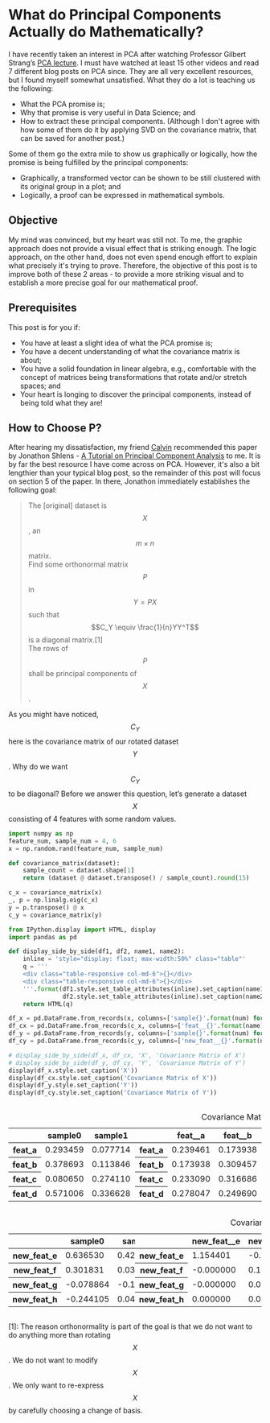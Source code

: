 # What do Principal Components Actually do Mathematically?
I have recently taken an interest in PCA after watching Professor Gilbert Strang’s [PCA lecture](https://www.youtube.com/watch?v=Y4f7K9XF04k). I must have watched at least 15 other videos and read 7 different blog posts on PCA since. They are all very excellent resources, but I found myself somewhat unsatisfied. What they do a lot is teaching us the following:
- What the PCA promise is;
- Why that promise is very useful in Data Science; and
- How to extract these principal components. (Although I don't agree with how some of them do it by applying SVD on the covariance matrix, that can be saved for another post.)

Some of them go the extra mile to show us graphically or logically, how the promise is being fulfilled by the principal components:
- Graphically, a transformed vector can be shown to be still clustered with its original group in a plot; and
- Logically, a proof can be expressed in mathematical symbols.

## Objective
My mind was convinced, but my heart was still not. To me, the graphic approach does not provide a visual effect that is striking enough. The logic approach, on the other hand, does not even spend enough effort to explain what precisely it's trying to prove. Therefore, the objective of this post is to improve both of these 2 areas - to provide a more striking visual and to establish a more precise goal for our mathematical proof.

## Prerequisites
This post is for you if:
- You have at least a slight idea of what the PCA promise is;
- You have a decent understanding of what the covariance matrix is about;
- You have a solid foundation in linear algebra, e.g., comfortable with the concept of matrices being transformations that rotate and/or stretch spaces; and
- Your heart is longing to discover the principal components, instead of being told what they are!

## How to Choose P?
After hearing my dissatisfaction, my friend [Calvin](https://calvinfeng.github.io/) recommended this paper by Jonathon Shlens - [A Tutorial on Principal Component Analysis](https://arxiv.org/pdf/1404.1100.pdf) to me. It is by far the best resource I have come across on PCA. However, it's also a bit lengthier than your typical blog post, so the remainder of this post will focus on section 5 of the paper. In there, Jonathon immediately establishes the following goal:
> The [original] dataset is $$X$$, an $$m × n$$ matrix.<br>
> Find some orthonormal matrix $$P$$ in $$Y = PX$$ such that $$C_Y \equiv \frac{1}{n}YY^T$$ is a diagonal matrix.[1]<br>
> The rows of $$P$$ shall be principal components of $$X$$.

As you might have noticed, $$C_Y$$ here is the covariance matrix of our rotated dataset $$Y$$. Why do we want $$C_Y$$ to be diagonal? Before we answer this question, let’s generate a dataset $$X$$ consisting of 4 features with some random values.


```python
import numpy as np
feature_num, sample_num = 4, 6
x = np.random.rand(feature_num, sample_num)

def covariance_matrix(dataset):
    sample_count = dataset.shape[1]
    return (dataset @ dataset.transpose() / sample_count).round(15)
```


```python
c_x = covariance_matrix(x)
_, p = np.linalg.eig(c_x)
y = p.transpose() @ x
c_y = covariance_matrix(y)
```


```python
from IPython.display import HTML, display
import pandas as pd

def display_side_by_side(df1, df2, name1, name2):
    inline = 'style="display: float; max-width:50%" class="table"'
    q = '''
    <div class="table-responsive col-md-6">{}</div>
    <div class="table-responsive col-md-6">{}</div>
    '''.format(df1.style.set_table_attributes(inline).set_caption(name1).render(),
               df2.style.set_table_attributes(inline).set_caption(name2).render())
    return HTML(q)

df_x = pd.DataFrame.from_records(x, columns=['sample{}'.format(num) for num in range(sample_num)], index=['feat_{}'.format(name) for name in 'abcd'])
df_cx = pd.DataFrame.from_records(c_x, columns=['feat__{}'.format(name) for name in 'abcd'], index=['feat_{}'.format(name) for name in 'abcd'])
df_y = pd.DataFrame.from_records(y, columns=['sample{}'.format(num) for num in range(sample_num)], index=['new_feat_{}'.format(name) for name in 'efgh'])
df_cy = pd.DataFrame.from_records(c_y, columns=['new_feat__{}'.format(name) for name in 'efgh'], index=['new_feat_{}'.format(name) for name in 'efgh'])

# display_side_by_side(df_x, df_cx, 'X', 'Covariance Matrix of X')
# display_side_by_side(df_y, df_cy, 'Y', 'Covariance Matrix of Y')
display(df_x.style.set_caption('X'))
display(df_cx.style.set_caption('Covariance Matrix of X'))
display(df_y.style.set_caption('Y'))
display(df_cy.style.set_caption('Covariance Matrix of Y'))
```

<div style="display: flex; flex-direction: row; justify-content: space-evenly;">
<style  type="text/css" >
</style><table id="T_ff170538_5b46_11ea_b65b_acbc32c2f94f" ><caption style="text-align: center;">X</caption><thead>    <tr>        <th class="blank level0" ></th>        <th class="col_heading level0 col0" >sample0</th>        <th class="col_heading level0 col1" >sample1</th>        <th class="col_heading level0 col2" >sample2</th>        <th class="col_heading level0 col3" >sample3</th>        <th class="col_heading level0 col4" >sample4</th>        <th class="col_heading level0 col5" >sample5</th>    </tr></thead>
<tbody>
                <tr>
                        <th id="T_ff170538_5b46_11ea_b65b_acbc32c2f94flevel0_row0" class="row_heading level0 row0" >feat_a</th>
                        <td id="T_ff170538_5b46_11ea_b65b_acbc32c2f94frow0_col0" class="data row0 col0" >0.293459</td>
                        <td id="T_ff170538_5b46_11ea_b65b_acbc32c2f94frow0_col1" class="data row0 col1" >0.077714</td>
                        <td id="T_ff170538_5b46_11ea_b65b_acbc32c2f94frow0_col2" class="data row0 col2" >0.905751</td>
                        <td id="T_ff170538_5b46_11ea_b65b_acbc32c2f94frow0_col3" class="data row0 col3" >0.613897</td>
                        <td id="T_ff170538_5b46_11ea_b65b_acbc32c2f94frow0_col4" class="data row0 col4" >0.060830</td>
                        <td id="T_ff170538_5b46_11ea_b65b_acbc32c2f94frow0_col5" class="data row0 col5" >0.379016</td>
            </tr>
            <tr>
                        <th id="T_ff170538_5b46_11ea_b65b_acbc32c2f94flevel0_row1" class="row_heading level0 row1" >feat_b</th>
                        <td id="T_ff170538_5b46_11ea_b65b_acbc32c2f94frow1_col0" class="data row1 col0" >0.378693</td>
                        <td id="T_ff170538_5b46_11ea_b65b_acbc32c2f94frow1_col1" class="data row1 col1" >0.113846</td>
                        <td id="T_ff170538_5b46_11ea_b65b_acbc32c2f94frow1_col2" class="data row1 col2" >0.214324</td>
                        <td id="T_ff170538_5b46_11ea_b65b_acbc32c2f94frow1_col3" class="data row1 col3" >0.538663</td>
                        <td id="T_ff170538_5b46_11ea_b65b_acbc32c2f94frow1_col4" class="data row1 col4" >0.691506</td>
                        <td id="T_ff170538_5b46_11ea_b65b_acbc32c2f94frow1_col5" class="data row1 col5" >0.941329</td>
            </tr>
            <tr>
                        <th id="T_ff170538_5b46_11ea_b65b_acbc32c2f94flevel0_row2" class="row_heading level0 row2" >feat_c</th>
                        <td id="T_ff170538_5b46_11ea_b65b_acbc32c2f94frow2_col0" class="data row2 col0" >0.080650</td>
                        <td id="T_ff170538_5b46_11ea_b65b_acbc32c2f94frow2_col1" class="data row2 col1" >0.274110</td>
                        <td id="T_ff170538_5b46_11ea_b65b_acbc32c2f94frow2_col2" class="data row2 col2" >0.981330</td>
                        <td id="T_ff170538_5b46_11ea_b65b_acbc32c2f94frow2_col3" class="data row2 col3" >0.051426</td>
                        <td id="T_ff170538_5b46_11ea_b65b_acbc32c2f94frow2_col4" class="data row2 col4" >0.970625</td>
                        <td id="T_ff170538_5b46_11ea_b65b_acbc32c2f94frow2_col5" class="data row2 col5" >0.987066</td>
            </tr>
            <tr>
                        <th id="T_ff170538_5b46_11ea_b65b_acbc32c2f94flevel0_row3" class="row_heading level0 row3" >feat_d</th>
                        <td id="T_ff170538_5b46_11ea_b65b_acbc32c2f94frow3_col0" class="data row3 col0" >0.571006</td>
                        <td id="T_ff170538_5b46_11ea_b65b_acbc32c2f94frow3_col1" class="data row3 col1" >0.336628</td>
                        <td id="T_ff170538_5b46_11ea_b65b_acbc32c2f94frow3_col2" class="data row3 col2" >0.905613</td>
                        <td id="T_ff170538_5b46_11ea_b65b_acbc32c2f94frow3_col3" class="data row3 col3" >0.825542</td>
                        <td id="T_ff170538_5b46_11ea_b65b_acbc32c2f94frow3_col4" class="data row3 col4" >0.441280</td>
                        <td id="T_ff170538_5b46_11ea_b65b_acbc32c2f94frow3_col5" class="data row3 col5" >0.318327</td>
            </tr>
    </tbody></table>



<style  type="text/css" >
</style><table id="T_ff18e9d4_5b46_11ea_b65b_acbc32c2f94f" ><caption style="text-align: center;">Covariance Matrix of X</caption><thead>    <tr>        <th class="blank level0" ></th>        <th class="col_heading level0 col0" >feat__a</th>        <th class="col_heading level0 col1" >feat__b</th>        <th class="col_heading level0 col2" >feat__c</th>        <th class="col_heading level0 col3" >feat__d</th>    </tr></thead>
<tbody>
                <tr>
                        <th id="T_ff18e9d4_5b46_11ea_b65b_acbc32c2f94flevel0_row0" class="row_heading level0 row0" >feat_a</th>
                        <td id="T_ff18e9d4_5b46_11ea_b65b_acbc32c2f94frow0_col0" class="data row0 col0" >0.239461</td>
                        <td id="T_ff18e9d4_5b46_11ea_b65b_acbc32c2f94frow0_col1" class="data row0 col1" >0.173938</td>
                        <td id="T_ff18e9d4_5b46_11ea_b65b_acbc32c2f94frow0_col2" class="data row0 col2" >0.233090</td>
                        <td id="T_ff18e9d4_5b46_11ea_b65b_acbc32c2f94frow0_col3" class="data row0 col3" >0.278047</td>
            </tr>
            <tr>
                        <th id="T_ff18e9d4_5b46_11ea_b65b_acbc32c2f94flevel0_row1" class="row_heading level0 row1" >feat_b</th>
                        <td id="T_ff18e9d4_5b46_11ea_b65b_acbc32c2f94frow1_col0" class="data row1 col0" >0.173938</td>
                        <td id="T_ff18e9d4_5b46_11ea_b65b_acbc32c2f94frow1_col1" class="data row1 col1" >0.309457</td>
                        <td id="T_ff18e9d4_5b46_11ea_b65b_acbc32c2f94frow1_col2" class="data row1 col2" >0.316686</td>
                        <td id="T_ff18e9d4_5b46_11ea_b65b_acbc32c2f94frow1_col3" class="data row1 col3" >0.249690</td>
            </tr>
            <tr>
                        <th id="T_ff18e9d4_5b46_11ea_b65b_acbc32c2f94flevel0_row2" class="row_heading level0 row2" >feat_c</th>
                        <td id="T_ff18e9d4_5b46_11ea_b65b_acbc32c2f94frow2_col0" class="data row2 col0" >0.233090</td>
                        <td id="T_ff18e9d4_5b46_11ea_b65b_acbc32c2f94frow2_col1" class="data row2 col1" >0.316686</td>
                        <td id="T_ff18e9d4_5b46_11ea_b65b_acbc32c2f94frow2_col2" class="data row2 col2" >0.493951</td>
                        <td id="T_ff18e9d4_5b46_11ea_b65b_acbc32c2f94frow2_col3" class="data row2 col3" >0.302002</td>
            </tr>
            <tr>
                        <th id="T_ff18e9d4_5b46_11ea_b65b_acbc32c2f94flevel0_row3" class="row_heading level0 row3" >feat_d</th>
                        <td id="T_ff18e9d4_5b46_11ea_b65b_acbc32c2f94frow3_col0" class="data row3 col0" >0.278047</td>
                        <td id="T_ff18e9d4_5b46_11ea_b65b_acbc32c2f94frow3_col1" class="data row3 col1" >0.249690</td>
                        <td id="T_ff18e9d4_5b46_11ea_b65b_acbc32c2f94frow3_col2" class="data row3 col2" >0.302002</td>
                        <td id="T_ff18e9d4_5b46_11ea_b65b_acbc32c2f94frow3_col3" class="data row3 col3" >0.372847</td>
            </tr>
    </tbody></table>
</div>

<div style="display: flex; flex-direction: row; justify-content: space-evenly;">
<style  type="text/css" >
</style><table id="T_ff1988bc_5b46_11ea_b65b_acbc32c2f94f" ><caption style="text-align: center;">Y</caption><thead>    <tr>        <th class="blank level0" ></th>        <th class="col_heading level0 col0" >sample0</th>        <th class="col_heading level0 col1" >sample1</th>        <th class="col_heading level0 col2" >sample2</th>        <th class="col_heading level0 col3" >sample3</th>        <th class="col_heading level0 col4" >sample4</th>        <th class="col_heading level0 col5" >sample5</th>    </tr></thead>
<tbody>
                <tr>
                        <th id="T_ff1988bc_5b46_11ea_b65b_acbc32c2f94flevel0_row0" class="row_heading level0 row0" >new_feat_e</th>
                        <td id="T_ff1988bc_5b46_11ea_b65b_acbc32c2f94frow0_col0" class="data row0 col0" >0.636530</td>
                        <td id="T_ff1988bc_5b46_11ea_b65b_acbc32c2f94frow0_col1" class="data row0 col1" >0.422693</td>
                        <td id="T_ff1988bc_5b46_11ea_b65b_acbc32c2f94frow0_col2" class="data row0 col2" >1.518393</td>
                        <td id="T_ff1988bc_5b46_11ea_b65b_acbc32c2f94frow0_col3" class="data row0 col3" >0.952671</td>
                        <td id="T_ff1988bc_5b46_11ea_b65b_acbc32c2f94frow0_col4" class="data row0 col4" >1.153582</td>
                        <td id="T_ff1988bc_5b46_11ea_b65b_acbc32c2f94frow0_col5" class="data row0 col5" >1.341163</td>
            </tr>
            <tr>
                        <th id="T_ff1988bc_5b46_11ea_b65b_acbc32c2f94flevel0_row1" class="row_heading level0 row1" >new_feat_f</th>
                        <td id="T_ff1988bc_5b46_11ea_b65b_acbc32c2f94frow1_col0" class="data row1 col0" >0.301831</td>
                        <td id="T_ff1988bc_5b46_11ea_b65b_acbc32c2f94frow1_col1" class="data row1 col1" >0.032134</td>
                        <td id="T_ff1988bc_5b46_11ea_b65b_acbc32c2f94frow1_col2" class="data row1 col2" >0.325724</td>
                        <td id="T_ff1988bc_5b46_11ea_b65b_acbc32c2f94frow1_col3" class="data row1 col3" >0.572897</td>
                        <td id="T_ff1988bc_5b46_11ea_b65b_acbc32c2f94frow1_col4" class="data row1 col4" >-0.502309</td>
                        <td id="T_ff1988bc_5b46_11ea_b65b_acbc32c2f94frow1_col5" class="data row1 col5" >-0.497041</td>
            </tr>
            <tr>
                        <th id="T_ff1988bc_5b46_11ea_b65b_acbc32c2f94flevel0_row2" class="row_heading level0 row2" >new_feat_g</th>
                        <td id="T_ff1988bc_5b46_11ea_b65b_acbc32c2f94frow2_col0" class="data row2 col0" >-0.078864</td>
                        <td id="T_ff1988bc_5b46_11ea_b65b_acbc32c2f94frow2_col1" class="data row2 col1" >-0.160210</td>
                        <td id="T_ff1988bc_5b46_11ea_b65b_acbc32c2f94frow2_col2" class="data row2 col2" >0.036548</td>
                        <td id="T_ff1988bc_5b46_11ea_b65b_acbc32c2f94frow2_col3" class="data row2 col3" >0.028764</td>
                        <td id="T_ff1988bc_5b46_11ea_b65b_acbc32c2f94frow2_col4" class="data row2 col4" >-0.181150</td>
                        <td id="T_ff1988bc_5b46_11ea_b65b_acbc32c2f94frow2_col5" class="data row2 col5" >0.181927</td>
            </tr>
            <tr>
                        <th id="T_ff1988bc_5b46_11ea_b65b_acbc32c2f94flevel0_row3" class="row_heading level0 row3" >new_feat_h</th>
                        <td id="T_ff1988bc_5b46_11ea_b65b_acbc32c2f94frow3_col0" class="data row3 col0" >-0.244105</td>
                        <td id="T_ff1988bc_5b46_11ea_b65b_acbc32c2f94frow3_col1" class="data row3 col1" >0.045671</td>
                        <td id="T_ff1988bc_5b46_11ea_b65b_acbc32c2f94frow3_col2" class="data row3 col2" >0.486327</td>
                        <td id="T_ff1988bc_5b46_11ea_b65b_acbc32c2f94frow3_col3" class="data row3 col3" >-0.338482</td>
                        <td id="T_ff1988bc_5b46_11ea_b65b_acbc32c2f94frow3_col4" class="data row3 col4" >-0.053299</td>
                        <td id="T_ff1988bc_5b46_11ea_b65b_acbc32c2f94frow3_col5" class="data row3 col5" >-0.162854</td>
            </tr>
    </tbody></table>



<style  type="text/css" >
</style><table id="T_ff1a2e5c_5b46_11ea_b65b_acbc32c2f94f" ><caption style="text-align: center;">Covariance Matrix of Y</caption><thead>    <tr>        <th class="blank level0" ></th>        <th class="col_heading level0 col0" >new_feat__e</th>        <th class="col_heading level0 col1" >new_feat__f</th>        <th class="col_heading level0 col2" >new_feat__g</th>        <th class="col_heading level0 col3" >new_feat__h</th>    </tr></thead>
<tbody>
                <tr>
                        <th id="T_ff1a2e5c_5b46_11ea_b65b_acbc32c2f94flevel0_row0" class="row_heading level0 row0" >new_feat_e</th>
                        <td id="T_ff1a2e5c_5b46_11ea_b65b_acbc32c2f94frow0_col0" class="data row0 col0" >1.154401</td>
                        <td id="T_ff1a2e5c_5b46_11ea_b65b_acbc32c2f94frow0_col1" class="data row0 col1" >-0.000000</td>
                        <td id="T_ff1a2e5c_5b46_11ea_b65b_acbc32c2f94frow0_col2" class="data row0 col2" >-0.000000</td>
                        <td id="T_ff1a2e5c_5b46_11ea_b65b_acbc32c2f94frow0_col3" class="data row0 col3" >0.000000</td>
            </tr>
            <tr>
                        <th id="T_ff1a2e5c_5b46_11ea_b65b_acbc32c2f94flevel0_row1" class="row_heading level0 row1" >new_feat_f</th>
                        <td id="T_ff1a2e5c_5b46_11ea_b65b_acbc32c2f94frow1_col0" class="data row1 col0" >-0.000000</td>
                        <td id="T_ff1a2e5c_5b46_11ea_b65b_acbc32c2f94frow1_col1" class="data row1 col1" >0.170968</td>
                        <td id="T_ff1a2e5c_5b46_11ea_b65b_acbc32c2f94frow1_col2" class="data row1 col2" >0.000000</td>
                        <td id="T_ff1a2e5c_5b46_11ea_b65b_acbc32c2f94frow1_col3" class="data row1 col3" >0.000000</td>
            </tr>
            <tr>
                        <th id="T_ff1a2e5c_5b46_11ea_b65b_acbc32c2f94flevel0_row2" class="row_heading level0 row2" >new_feat_g</th>
                        <td id="T_ff1a2e5c_5b46_11ea_b65b_acbc32c2f94frow2_col0" class="data row2 col0" >-0.000000</td>
                        <td id="T_ff1a2e5c_5b46_11ea_b65b_acbc32c2f94frow2_col1" class="data row2 col1" >0.000000</td>
                        <td id="T_ff1a2e5c_5b46_11ea_b65b_acbc32c2f94frow2_col2" class="data row2 col2" >0.016660</td>
                        <td id="T_ff1a2e5c_5b46_11ea_b65b_acbc32c2f94frow2_col3" class="data row2 col3" >-0.000000</td>
            </tr>
            <tr>
                        <th id="T_ff1a2e5c_5b46_11ea_b65b_acbc32c2f94flevel0_row3" class="row_heading level0 row3" >new_feat_h</th>
                        <td id="T_ff1a2e5c_5b46_11ea_b65b_acbc32c2f94frow3_col0" class="data row3 col0" >0.000000</td>
                        <td id="T_ff1a2e5c_5b46_11ea_b65b_acbc32c2f94frow3_col1" class="data row3 col1" >0.000000</td>
                        <td id="T_ff1a2e5c_5b46_11ea_b65b_acbc32c2f94frow3_col2" class="data row3 col2" >-0.000000</td>
                        <td id="T_ff1a2e5c_5b46_11ea_b65b_acbc32c2f94frow3_col3" class="data row3 col3" >0.073687</td>
            </tr>
    </tbody></table>
</div>

[1]: The reason orthonormality is part of the goal is that we do not want to do anything more than rotating $$X$$. We do not want to modify $$X$$. We only want to re-express $$X$$ by carefully choosing a change of basis.

